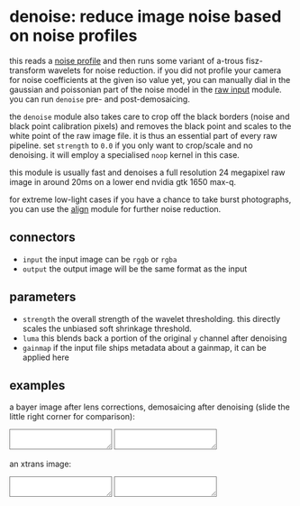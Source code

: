# denoise: reduce image noise based on noise profiles

this reads a [noise profile](../../../../doc/howto/noise-profiling/readme.md) and then runs
some variant of a-trous fisz-transform wavelets for noise reduction.
if you did not profile your camera for noise coefficients at the given iso value yet,
you can manually dial in the gaussian and poissonian part of the noise model
in the [raw input](../i-raw/readme.md) module.
you can run `denoise` pre- and post-demosaicing.

the `denoise` module also takes care to crop off the black borders (noise and
black point calibration pixels) and removes the black point and scales to
the white point of the raw image file. it is thus an essential part of every
raw pipeline. set `strength` to `0.0` if you only want to crop/scale and no
denoising. it will employ a specialised `noop` kernel in this case.

this module is usually fast and denoises a full resolution 24
megapixel raw image in around 20ms on a lower end nvidia gtk
1650 max-q.

for extreme low-light cases if you have a chance to take burst photographs,
you can use the [align](../align/readme.md) module for further noise reduction.

## connectors

* `input` the input image can be `rggb` or `rgba`
* `output` the output image will be the same format as the input


## parameters

* `strength` the overall strength of the wavelet thresholding. this directly scales the unbiased soft shrinkage threshold.
* `luma` this blends back a portion of the original `y` channel after denoising
* `gainmap` if the input file ships metadata about a gainmap, it can be applied here


## examples

a bayer image after lens corrections, demosaicing after denoising (slide
the little right corner for comparison):  
<div class="compare_box">
<textarea readonly style="background-image:url(denoise-off.jpg)"></textarea>
<textarea readonly style="background-image:url(denoise-on.jpg)" ></textarea>
</div>

an xtrans image:  
<div class="compare_box">
<textarea readonly style="background-image:url(xtrans-off.jpg)"></textarea>
<textarea readonly style="background-image:url(xtrans-on.jpg)" ></textarea>
</div>

